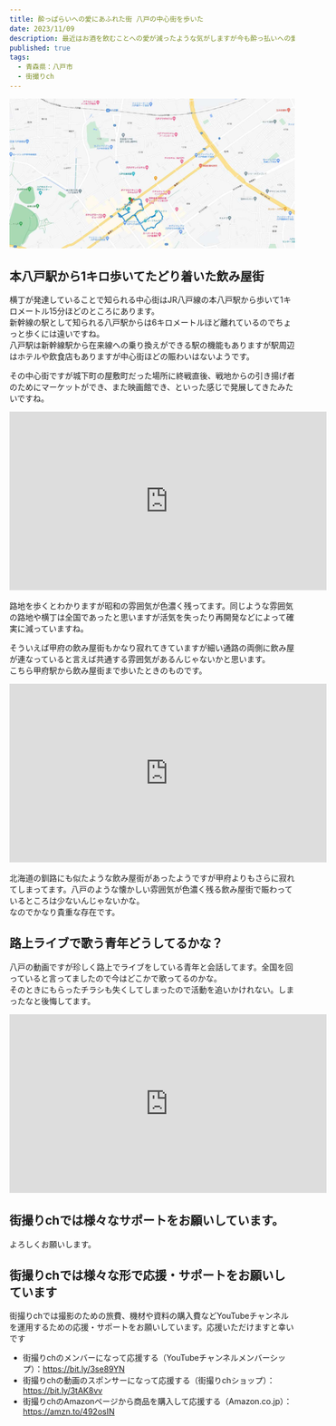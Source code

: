 ```yaml
---
title: 酔っぱらいへの愛にあふれた街 八戸の中心街を歩いた
date: 2023/11/09
description: 最近はお酒を飲むことへの愛が減ったような気がしますが今も酔っ払いへの愛にあふれた街 八戸の中心街を歩いたときの動画紹介です
published: true
tags:
  - 青森県：八戸市
  - 街撮りch
---
```


![酔っぱらいへの愛にあふれた街 八戸](/images/2023/11//hachinohe_map.jpg "酔っぱらいへの愛にあふれた街 八戸")

## 本八戸駅から1キロ歩いてたどり着いた飲み屋街
横丁が発達していることで知られる中心街はJR八戸線の本八戸駅から歩いて1キロメートル15分ほどのところにあります。  
新幹線の駅として知られる八戸駅からは6キロメートルほど離れているのでちょっと歩くには遠いですね。  
八戸駅は新幹線駅から在来線への乗り換えができる駅の機能もありますが駅周辺はホテルや飲食店もありますが中心街ほどの賑わいはないようです。

その中心街ですが城下町の屋敷町だった場所に終戦直後、戦地からの引き揚げ者のためにマーケットができ、また映画館でき、といった感じで発展してきたみたいですね。

<div class="youtube">
<iframe width="560" height="315" src="https://www.youtube.com/embed/PwtDa3sZZJA?si=plxugqlPhteJzi6H" title="YouTube video player" frameborder="0" allow="accelerometer; autoplay; clipboard-write; encrypted-media; gyroscope; picture-in-picture; web-share" allowfullscreen></iframe>
</div>

路地を歩くとわかりますが昭和の雰囲気が色濃く残ってます。同じような雰囲気の路地や横丁は全国であったと思いますが活気を失ったり再開発などによって確実に減っていますね。  

<!-- more -->

そういえば甲府の飲み屋街もかなり寂れてきていますが細い通路の両側に飲み屋が連なっていると言えば共通する雰囲気があるんじゃないかと思います。  
こちら甲府駅から飲み屋街まで歩いたときのものです。
<div class="youtube">
<iframe width="560" height="315" src="https://www.youtube.com/embed/CJ2UICHSoc8?si=k97XpUbNJzql0uzm&amp;start=979" title="YouTube video player" frameborder="0" allow="accelerometer; autoplay; clipboard-write; encrypted-media; gyroscope; picture-in-picture; web-share" allowfullscreen></iframe>
</div>

北海道の釧路にも似たような飲み屋街があったようですが甲府よりもさらに寂れてしまってます。八戸のような懐かしい雰囲気が色濃く残る飲み屋街で賑わっているところは少ないんじゃないかな。  
なのでかなり貴重な存在です。

## 路上ライブで歌う青年どうしてるかな？
八戸の動画ですが珍しく路上でライブをしている青年と会話してます。全国を回っていると言ってましたので今はどこかで歌ってるのかな。  
そのときにもらったチラシも失くしてしまったので活動を追いかけれない。しまったなと後悔してます。

<div class="youtube">
<iframe width="560" height="315" src="https://www.youtube.com/embed/PwtDa3sZZJA?si=Ll82pO2OeZ3gY3kw&amp;start=994" title="YouTube video player" frameborder="0" allow="accelerometer; autoplay; clipboard-write; encrypted-media; gyroscope; picture-in-picture; web-share" allowfullscreen></iframe>
</div>

## 街撮りchでは様々なサポートをお願いしています。
よろしくお願いします。

## 街撮りchでは様々な形で応援・サポートをお願いしています

街撮りchでは撮影のための旅費、機材や資料の購入費などYouTubeチャンネルを運用するための応援・サポートをお願いしています。応援いただけますと幸いです

* 街撮りchのメンバーになって応援する（YouTubeチャンネルメンバーシップ）：https://bit.ly/3se89YN
* 街撮りchの動画のスポンサーになって応援する（街撮りchショップ）：https://bit.ly/3tAK8vv
* 街撮りchのAmazonページから商品を購入して応援する（Amazon.co.jp）：https://amzn.to/492osIN
